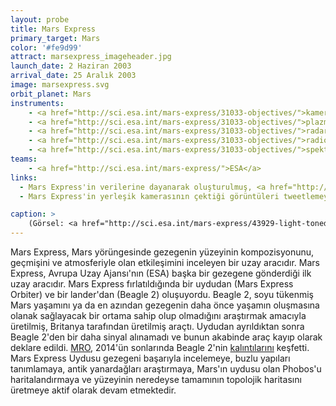 ```yaml
---
layout: probe
title: Mars Express
primary_target: Mars
color: '#fe9d99'
attract: marsexpress_imageheader.jpg
launch_date: 2 Haziran 2003
arrival_date: 25 Aralık 2003
image: marsexpress.svg
orbit_planet: Mars
instruments:
    - <a href="http://sci.esa.int/mars-express/31033-objectives/">kamera</a>
    - <a href="http://sci.esa.int/mars-express/31033-objectives/">plazma ve atom analizörü</a>
    - <a href="http://sci.esa.int/mars-express/31033-objectives/">radar yükseklikölçeri</a>
    - <a href="http://sci.esa.int/mars-express/31033-objectives/">radio vericisi</a>
    - <a href="http://sci.esa.int/mars-express/31033-objectives/">spektrometreler</a>
teams:
    - <a href="http://sci.esa.int/mars-express/">ESA</a>
links:
  - Mars Express'in verilerine dayanarak oluşturulmuş, <a href="http://www.nature.com/news/spectacular-flyover-of-mars-1.14041">Mars yüzeyinin kuş bakışı videosu</a>
  - Mars Express'in yerleşik kamerasının çektiği görüntüleri tweetlemeye adanmış <a href="https://twitter.com/esamarswebcam">bir twtter hesabı<a>

caption: >
    (Görsel: <a href="http://sci.esa.int/mars-express/43929-light-toned-deposits-in-hebes-chasma/">Mars'ın Büyük Kanyon'unun</a> Mars Express tarafından çekilmiş görüntüsü, ESA/DLR/FU Berlin (G. Neukum))
---
```

Mars Express, Mars yörüngesinde gezegenin yüzeyinin kompozisyonunu, geçmişini ve atmosferiyle olan etkileşimini inceleyen bir uzay aracıdır. Mars Express, Avrupa Uzay Ajansı'nın (ESA) başka bir gezegene gönderdiği ilk uzay aracıdır. Mars Express fırlatıldığında bir uydudan (Mars Express Orbiter) ve bir lander'dan (Beagle 2) oluşuyordu. Beagle 2, soyu tükenmiş Mars yaşamını ya da en azından gezegenin daha önce yaşamın oluşmasına olanak sağlayacak bir ortama sahip olup olmadığını araştırmak amacıyla üretilmiş, Britanya tarafından üretilmiş araçtı. Uydudan ayrıldıktan sonra Beagle 2'den bir daha sinyal alınamadı ve bunun akabinde araç kayıp olarak deklare edildi. <a href="/mro/">MRO</a>, 2014'ün sonlarında Beagle 2'nin <a href="http://www.planetary.org/blogs/emily-lakdawalla/2015/01160800-beagle-2-found.html">kalıntılarını</a> keşfetti. Mars Express Uydusu gezegeni başarıyla incelemeye, buzlu yapıları tanımlamaya, antik yanardağları araştırmaya, Mars'ın uydusu olan Phobos'u haritalandırmaya ve yüzeyinin neredeyse tamamının topolojik haritasını üretmeye aktif olarak devam etmektedir.